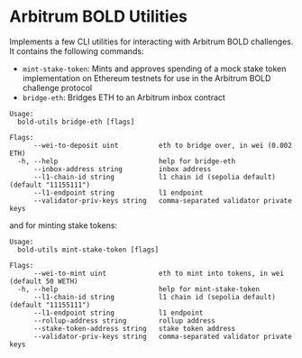 # Arbitrum BOLD Utilities

Implements a few CLI utilities for interacting with Arbitrum BOLD challenges. It contains the following commands:

- `mint-stake-token`: Mints and approves spending of a mock stake token implementation on Ethereum testnets for use in the Arbitrum BOLD challenge protocol
- `bridge-eth`: Bridges ETH to an Arbitrum inbox contract

```
Usage:
  bold-utils bridge-eth [flags]

Flags:
      --wei-to-deposit uint          eth to bridge over, in wei (0.002 ETH)
  -h, --help                         help for bridge-eth
      --inbox-address string         inbox address
      --l1-chain-id string           l1 chain id (sepolia default) (default "11155111")
      --l1-endpoint string           l1 endpoint
      --validator-priv-keys string   comma-separated validator private keys
```

and for minting stake tokens:

```
Usage:
  bold-utils mint-stake-token [flags]

Flags:
      --wei-to-mint uint             eth to mint into tokens, in wei (default 50 WETH)
  -h, --help                         help for mint-stake-token
      --l1-chain-id string           l1 chain id (sepolia default) (default "11155111")
      --l1-endpoint string           l1 endpoint
      --rollup-address string        rollup address
      --stake-token-address string   stake token address
      --validator-priv-keys string   comma-separated validator private keys
```